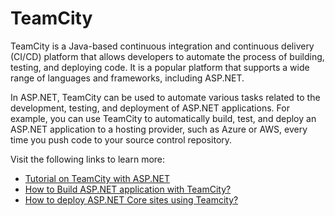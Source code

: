 # TeamCity

TeamCity is a Java-based continuous integration and continuous delivery (CI/CD) platform that allows developers to automate the process of building, testing, and deploying code. It is a popular platform that supports a wide range of languages and frameworks, including ASP.NET.

In ASP.NET, TeamCity can be used to automate various tasks related to the development, testing, and deployment of ASP.NET applications. For example, you can use TeamCity to automatically build, test, and deploy an ASP.NET application to a hosting provider, such as Azure or AWS, every time you push code to your source control repository.

Visit the following links to learn more:

- [Tutorial on TeamCity with ASP.NET](https://www.jetbrains.com/help/teamcity/net.html)
- [How to Build ASP.NET application with TeamCity?](https://www.youtube.com/watch?v=KNzxyhSWV-4)
- [How to deploy ASP.NET Core sites using Teamcity?](https://medium.com/monkii/how-to-deploy-asp-net-core-sites-using-teamcity-or-just-command-line-cf05fdee58f5)
